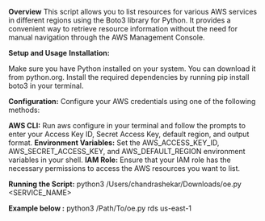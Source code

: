 **Overview**
This script allows you to list resources for various AWS services in different regions using the Boto3 library for Python. It provides a convenient way to retrieve resource information without the need for manual navigation through the AWS Management Console.

**Setup and Usage**
**Installation:**

Make sure you have Python installed on your system. You can download it from python.org.
Install the required dependencies by running pip install boto3 in your terminal.

**Configuration:**
Configure your AWS credentials using one of the following methods:

**AWS CLI:** Run aws configure in your terminal and follow the prompts to enter your Access Key ID, Secret Access Key, default region, and output format.
**Environment Variables:** Set the AWS_ACCESS_KEY_ID, AWS_SECRET_ACCESS_KEY, and AWS_DEFAULT_REGION environment variables in your shell.
**IAM Role:** Ensure that your IAM role has the necessary permissions to access the AWS resources you want to list.

**Running the Script:**
python3 /Users/chandrashekar/Downloads/oe.py <SERVICE_NAME> <REGION>

**Example below :**
python3 /Path/To/oe.py rds us-east-1

